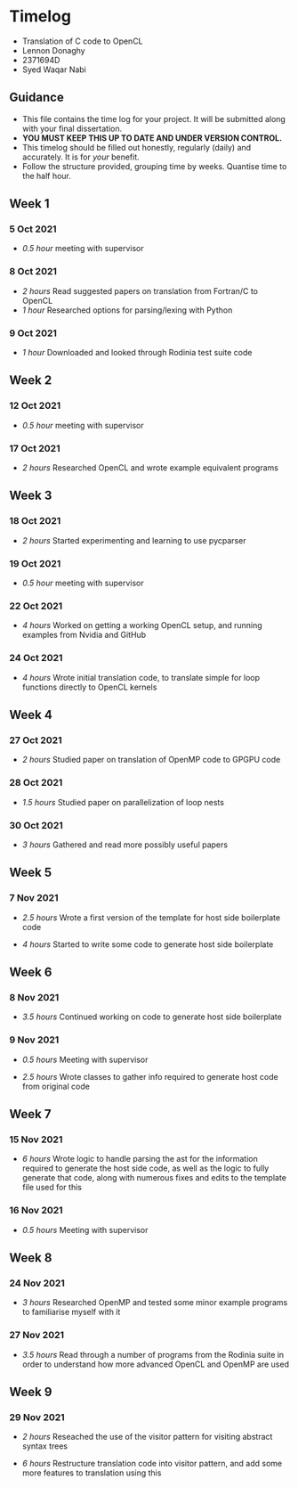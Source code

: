 # Timelog

* Translation of C code to OpenCL
* Lennon Donaghy
* 2371694D
* Syed Waqar Nabi

## Guidance

* This file contains the time log for your project. It will be submitted along with your final dissertation.
* **YOU MUST KEEP THIS UP TO DATE AND UNDER VERSION CONTROL.**
* This timelog should be filled out honestly, regularly (daily) and accurately. It is for *your* benefit.
* Follow the structure provided, grouping time by weeks.  Quantise time to the half hour.

## Week 1

### 5 Oct 2021

* *0.5 hour* meeting with supervisor

### 8 Oct 2021

* *2 hours* Read suggested papers on translation from Fortran/C to OpenCL
* *1 hour* Researched options for parsing/lexing with Python

### 9 Oct 2021

* *1 hour* Downloaded and looked through Rodinia test suite code

## Week 2

### 12 Oct 2021

* *0.5 hour* meeting with supervisor

### 17 Oct 2021

* *2 hours* Researched OpenCL and wrote example equivalent programs

## Week 3

### 18 Oct 2021

* *2 hours* Started experimenting and learning to use pycparser

### 19 Oct 2021

* *0.5 hour* meeting with supervisor

### 22 Oct 2021

* *4 hours* Worked on getting a working OpenCL setup, and running examples from Nvidia and GitHub

### 24 Oct 2021

* *4 hours* Wrote initial translation code, to translate simple for loop functions directly to OpenCL kernels

## Week 4

### 27 Oct 2021

* *2 hours* Studied paper on translation of OpenMP code to GPGPU code

### 28 Oct 2021

* *1.5 hours* Studied paper on parallelization of loop nests

### 30 Oct 2021

* *3 hours* Gathered and read more possibly useful papers

## Week 5

### 7 Nov 2021

* *2.5 hours* Wrote a first version of the template for host side boilerplate code

* *4 hours* Started to write some code to generate host side boilerplate

## Week 6

### 8 Nov 2021

* *3.5 hours* Continued working on code to generate host side boilerplate

### 9 Nov 2021

* *0.5 hours* Meeting with supervisor

* *2.5 hours* Wrote classes to gather info required to generate host code from original code

## Week 7

### 15 Nov 2021

* *6 hours* Wrote logic to handle parsing the ast for the information required to generate the host side
  code, as well as the logic to fully generate that code, along with numerous fixes and edits to the template
  file used for this

### 16 Nov 2021

* *0.5 hours* Meeting with supervisor

## Week 8

### 24 Nov 2021

* *3 hours* Researched OpenMP and tested some minor example programs to familiarise myself with it

### 27 Nov 2021

* *3.5 hours* Read through a number of programs from the Rodinia suite in order to understand how more
  advanced OpenCL and OpenMP are used

## Week 9

### 29 Nov 2021

* *2 hours* Reseached the use of the visitor pattern for visiting abstract syntax trees

* *6 hours* Restructure translation code into visitor pattern, and add some more features to translation
  using this

